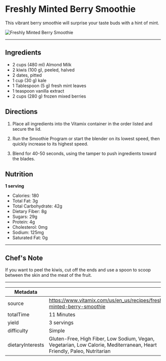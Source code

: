 # Freshly Minted Berry Smoothie

This vibrant berry smoothie will surprise your taste buds with a hint of mint.

![Freshly Minted Berry Smoothie](https://www.vitamix.com/content/dam/vitamix/migration/media/recipe/rcpfreshlymintedberrysmoothie/images/Freshly_Minted_Berry_Smoothie_0.jpg)

---

## Ingredients

- 2 cups (480 ml) Almond Milk
- 2 kiwis (100 g), peeled, halved
- 2 dates, pitted
- 1 cup (30 g) kale
- 1 Tablespoon (5 g) fresh mint leaves
- 1 teaspoon vanilla extract
- 2 cups (280 g) frozen mixed berries

## Directions

1. Place all ingredients into the Vitamix container in the order listed and secure the lid.

2. Run the Smoothie Program or start the blender on its lowest speed, then quickly increase to its highest speed.

3. Blend for 40-50 seconds, using the tamper to push ingredients toward the blades.

## Nutrition

**1 serving**

- Calories: 180
- Total Fat: 3g
- Total Carbohydrate: 42g
- Dietary Fiber: 8g
- Sugars: 29g
- Protein: 4g
- Cholesterol: 0mg
- Sodium: 125mg
- Saturated Fat: 0g

---

## Chef's Note

If you want to peel the kiwis, cut off the ends and use a spoon to scoop between the skin and the meat of the fruit.

---

| Metadata |  |
| --- | --- |
| source | https://www.vitamix.com/us/en_us/recipes/freshly-minted-berry-smoothie |
| totalTime | 11 Minutes |
| yield | 3 servings |
| difficulty | Simple |
| dietaryInterests | Gluten-Free, High Fiber, Low Sodium, Vegan, Vegetarian, Low Calorie, Mediterranean, Heart Friendly, Paleo, Nutritarian |
